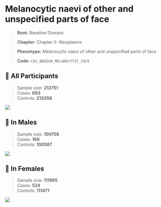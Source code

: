# Melanocytic naevi of other and unspecified parts of face

> **Root:** Baseline Disease  

> **Chapter:** Chapter II- Neoplasms  

> **Phenotype:** Melanocytic naevi of other and unspecified parts of face  

> **Code:** `CD2_BENIGN_MELANOCYTIC_FACE`

## 🧪 All Participants  
> Sample size: **212751**  
> Cases: **693**  
> Controls: **212058**
<img src="/Disease/Figures/ALL/Baseline/CD2_BENIGN_MELANOCYTIC_FACE.png"/>
<CsvTable src="/Disease_Data/ALL/Baseline/LG_CD2_BENIGN_MELANOCYTIC_FACE.csv" label="🔍 View full results" />

## 👨 In Males  
> Sample size: **100756**  
> Cases: **169**  
> Controls: **100587**
<img src="/Disease/Figures/Male/Baseline/CD2_BENIGN_MELANOCYTIC_FACE.png"/>
<CsvTable src="/Disease_Data/Male/Baseline/LG_CD2_BENIGN_MELANOCYTIC_FACE.csv" label="🔍 View full results" />

## 👩 In Females  
> Sample size: **111995**  
> Cases: **524**  
> Controls: **111471**
<img src="/Disease/Figures/Female/Baseline/CD2_BENIGN_MELANOCYTIC_FACE.png"/>
<CsvTable src="/Disease_Data/Female/Baseline/LG_CD2_BENIGN_MELANOCYTIC_FACE.csv" label="🔍 View full results" />
